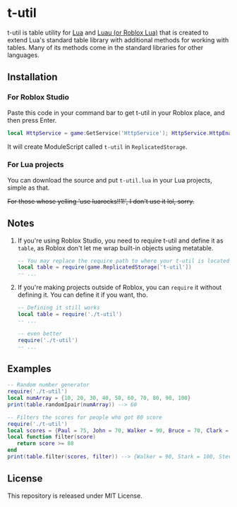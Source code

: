 # t-util
t-util is table utility for [Lua](https://lua.org) and [Luau (or Roblox Lua)](https://luau-lang.org) that is created to extend Lua's standard table library with additional methods for working with tables. Many of its methods come in the standard libraries for other languages.

## Installation
### For Roblox Studio
Paste this code in your command bar to get t-util in your Roblox place, and then press Enter.
```lua
local HttpService = game:GetService('HttpService'); HttpService.HttpEnabled = true; local source = HttpService:GetAsync('https://raw.githubusercontent.com/Loominagit/t-util/main/t-util.lua'); local script = Instance.new('ModuleScript'); script.Name = 't-util'; script.Source = source; script.Parent = game:GetService('ReplicatedStorage');
```
It will create ModuleScript called `t-util` in `ReplicatedStorage`.
### For Lua projects
You can download the source and put `t-util.lua` in your Lua projects, simple as that.

~~For those whose yelling 'use luarocks!!1!', I don't use it lol, sorry.~~

## Notes
1. If you're using Roblox Studio, you need to require t-util and define it as `table`, as Roblox don't let me wrap built-in objects using metatable.
   ```lua
   -- You may replace the require path to where your t-util is located.
   local table = require(game.ReplicatedStorage['t-util'])
   -- ...
   ```
2. If you're making projects outside of Roblox, you can `require` it without defining it. You can define it if you want, tho.
   ```lua
   -- Defining it still works
   local table = require('./t-util')
   -- ...
   ```
   
   ```lua
   -- even better
   require('./t-util')
   -- ...
   ```

## Examples
```lua
-- Random number generator
require('./t-util')
local numArray = {10, 20, 30, 40, 50, 60, 70, 80, 90, 100}
print(table.randomIpair(numArray)) --> 60
```
```lua
-- Filters the scores for people who got 80 score
require('./t-util')
local scores = {Paul = 75, John = 70, Walker = 90, Bruce = 70, Clark = 69, Stark = 100, Steve = 85}
local function filter(score)
   return score >= 80
end
print(table.filter(scores, filter)) --> {Walker = 90, Stark = 100, Steve = 85}
```

## License
This repository is released under MIT License.
